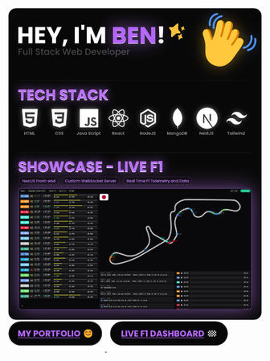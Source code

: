 
<div>
<img src="https://raw.githubusercontent.com/bennnzo/bennnzo/main/assets/readme_image.png" alt="Readme Image">
<a href="https://ben-portfolio-green.vercel.app/?talent=coder" target="_blank">
<img src="https://raw.githubusercontent.com/bennnzo/bennnzo/main/assets/portfolio-button.png" alt="Porfolio Button" border="0">
</a>
<a href="https://live-f1.com" target="_blank">
<img src="https://raw.githubusercontent.com/bennnzo/bennnzo/main/assets/live-f1-button.png" alt="Live F1 Button">
</a>
</div>

<!-- <div style="display:flex;gap:0.5rem;">
<a style="background:rgb(8 8 8); cursor: pointer; color:rgb(179 101 254); border-radius:100px; border:2px solid rgba(255, 255, 255, 0.1); padding: 4px 13px 6px 13px; font-weight: 600;">My Portfolio 😊</a>
<a style="background:rgb(8 8 8); cursor: pointer; color:rgb(179 101 254); border-radius:100px; border:2px solid rgba(255, 255, 255, 0.1); padding: 4px 13px 6px 13px; font-weight: 600;">Live F1 Dashboard 🏁</a>
</div> -->